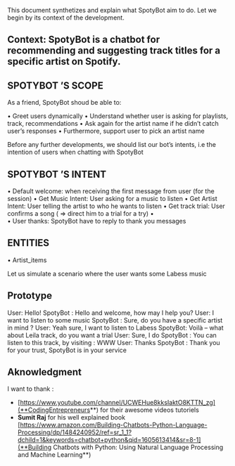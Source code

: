 This document synthetizes and explain what SpotyBot aim to do. Let we begin by its context of the development.

## Context: SpotyBot is a chatbot for recommending and suggesting track titles for a specific artist on Spotify.

## SPOTYBOT ’S SCOPE
As a friend, SpotyBot shoud be able to:

•	Greet users dynamically
•	Understand whether user is asking for playlists, track, recommendations
•	Ask again for the artist name if he didn’t catch user’s responses
•	Furthermore, support user to pick an artist name


Before any further developments, we should list our bot’s intents, i.e the intention of users when chatting with SpotyBot 

## SPOTYBOT ’S INTENT
•	Default welcome: when receiving the first message from user (for the session)
•	Get Music Intent: User asking for a music to listen
•	Get Artist Intent: User telling the artist to who he wants to listen
•	Get track trial: User confirms a song ( => direct him to a trial for a try)
•	
•	User thanks: SpotyBot have to reply to thank you messages 

## ENTITIES
•	Artist_items

Let us simulate a scenario where the user wants some Labess music

## Prototype
User:  Hello!
SpotyBot : Hello and welcome, how may I help you?
User: I want to listen to some music
SpotyBot : Sure, do you have a specific artist in mind ?
User: Yeah sure, I want to listen to Labess
SpotyBot: Voilà – what about Leila track, do you want a trial
User: Sure, I do
SpotyBot : You can listen to this track, by visiting : WWW
User: Thanks
SpotyBot : Thank you for your trust, SpotyBot is in your service



## Aknowledgment
I want to thank :
- [https://www.youtube.com/channel/UCWEHue8kksIaktO8KTTN_zg](**CodingEntrepreneurs**) for their awesome videos tutoriels
- **Sumit Raj** for his well explained book [https://www.amazon.com/Building-Chatbots-Python-Language-Processing/dp/1484240952/ref=sr_1_1?dchild=1&keywords=chatbot+python&qid=1605613414&sr=8-1](**Building Chatbots with Python: Using Natural Language Processing and Machine Learning**) 



